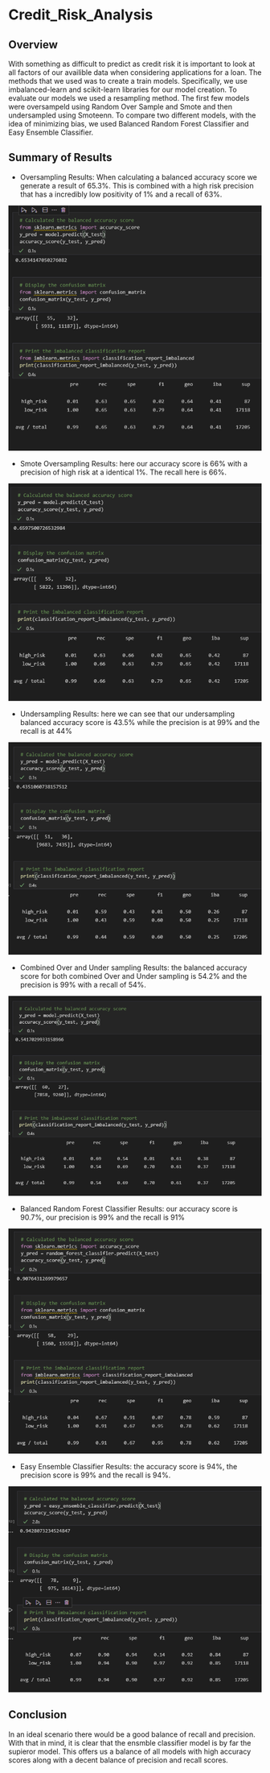 # Credit_Risk_Analysis

## Overview
With something as difficult to predict as credit risk it is important to look at all factors of our availible data when considering applications for a loan. The methods that we used was to create a train models. Specifically, we use imbalanced-learn and scikit-learn libraries for our model creation. To evaluate our models we used a resampling method. The first few models were oversampeld using Random Over Sample and Smote and then undersampled using Smoteenn. To compare two different models, with the idea of minimizing bias, we used Balanced Random Forest Classifier and Easy Ensemble Classifier.

## Summary of Results

* Oversampling Results: When calculating a balanced accuracy score we generate a result of 65.3%. This is combined with a high risk precision that has a incredibly low positivity of 1% and a recall of 63%.

![NROversampling](https://github.com/craig-clemens/Credit_Risk_Analysis/blob/main/Resources/NROversampling.PNG)

* Smote Oversampling Results: here our accuracy score is 66% with a precision of high risk at a identical 1%. The recall here is 66%.

![SmoteOversampling](https://github.com/craig-clemens/Credit_Risk_Analysis/blob/main/Resources/SmoteOversampling.PNG)

* Undersampling Results: here we can see that our undersampling balanced accuracy score is 43.5% while the precision is at 99% and the recall is at 44%

![Undersampling](https://github.com/craig-clemens/Credit_Risk_Analysis/blob/main/Resources/Undersampling.PNG)

* Combined Over and Under sampling Results: the balanced accuracy score for both combined Over and Under sampling  is 54.2% and the precision is 99% with a recall of 54%.

![Combination](https://github.com/craig-clemens/Credit_Risk_Analysis/blob/main/Resources/Combination.PNG)

* Balanced Random Forest Classifier Results: our accuracy score is 90.7%, our precision is 99% and the recall is 91%

![RandomForest](https://github.com/craig-clemens/Credit_Risk_Analysis/blob/main/Resources/RandomForest.PNG)
 
 * Easy Ensemble Classifier Results: the accuracy score is 94%, the precision score is 99% and the recall is 94%.

 ![EasyEnsemble](https://github.com/craig-clemens/Credit_Risk_Analysis/blob/main/Resources/EasyEnsemble.PNG)


 ## Conclusion

 In an ideal scenario there would be a good balance of recall and precision. With that in mind, it is clear that the ensmble classifier model is by far the supieror model. This offers us a balance of all models with high accuracy scores along with a decent balance of precision and recall scores.
